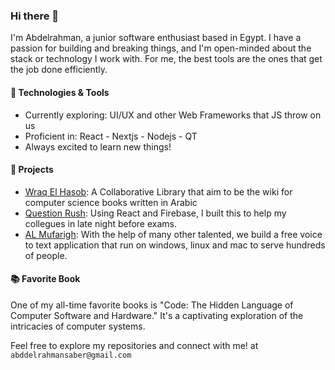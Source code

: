 ### Hi there 👋
I'm Abdelrahman, a junior software enthusiast based in Egypt. I have a passion for building and breaking things, and I'm open-minded about the stack or technology I work with. For me, the best tools are the ones that get the job done efficiently.

#### 🔧 Technologies & Tools
- Currently exploring: UI/UX and other Web Frameworks that JS throw on us
- Proficient in: React - Nextjs - Nodejs - QT 
- Always excited to learn new things!

#### 🚀 Projects
- [Wraq El Hasob](https://github.com/abdoemr11/wraqelhasob): A Collaborative Library that aim to be the wiki for computer science books written in Arabic
- [Question Rush](https://github.com/abdoemr11/question-rush): Using React and Firebase, I built this to help my collegues in late night before exams.
- [AL Mufarigh](https://almufaragh.com/): With the help of many other talented, we build a free voice to text application that run on windows, linux and mac to serve hundreds of people.

#### 📚 Favorite Book
One of my all-time favorite books is "Code: The Hidden Language of Computer Software and Hardware." It's a captivating exploration of the intricacies of computer systems.

Feel free to explore my repositories and connect with me! at `abddelrahmansaber@gmail.com`
